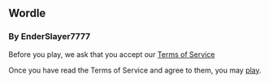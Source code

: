 ## Wordle
### By EnderSlayer7777

Before you play, we ask that you accept our [Terms of Service](https://enderslayer7777.github.io/wordle/terms)

Once you have read the Terms of Service and agree to them, you may [play](https://enderslayer7777.github.io/wordle/wordle.html).